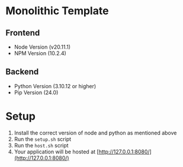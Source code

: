 # Monolithic Template

## Frontend

- Node Version (v20.11.1)
- NPM Version (10.2.4)

## Backend

- Python Version (3.10.12 or higher)
- Pip Version (24.0)

# Setup

1. Install the correct version of node and python as mentioned above
2. Run the `setup.sh` script
3. Run the `host.sh` script
4. Your application will be hosted at [http://127.0.0.1:8080/](http://127.0.0.1:8080/)
